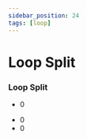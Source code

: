```yaml
---
sidebar_position: 24
tags: [loop]
---
```


# Loop Split

<div className="patch-container">
    <div className="patch processor">
        <h3>Loop Split</h3>
        <ul className="inputs">
            <li><span>0</span></li>
        </ul>
        <ul className="outputs">
            <li><span>0</span></li>
            <li><span>0</span></li>
        </ul>
    </div>
</div>